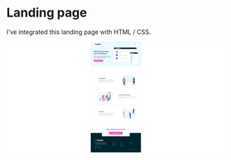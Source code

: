 # Landing page

I've integrated this landing page with HTML / CSS.

![Landing page](challenge-4.png)
